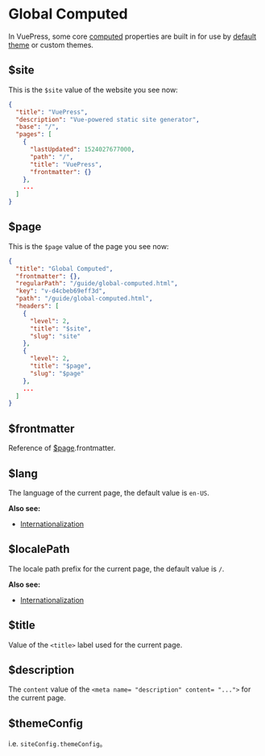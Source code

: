 # Global Computed

In VuePress, some core [computed](https://vuejs.org/v2/guide/computed.html#Computed-Properties) properties are built in for use by [default theme](../theme/default-theme-config.md) or custom themes.

## $site

This is the `$site` value of the website you see now:

``` json
{
  "title": "VuePress",
  "description": "Vue-powered static site generator",
  "base": "/",
  "pages": [
    {
      "lastUpdated": 1524027677000,
      "path": "/",
      "title": "VuePress",
      "frontmatter": {}
    },
    ...
  ]
}
```

## $page

This is the `$page` value of the page you see now:

``` json
{
  "title": "Global Computed",
  "frontmatter": {},
  "regularPath": "/guide/global-computed.html",
  "key": "v-d4cbeb69eff3d",
  "path": "/guide/global-computed.html",
  "headers": [
    {
      "level": 2,
      "title": "$site",
      "slug": "site"
    },
    {
      "level": 2,
      "title": "$page",
      "slug": "$page"
    },
    ...
  ]
}
```

## $frontmatter

Reference of [$page](#page).frontmatter.

## $lang

The language of the current page, the default value is `en-US`.

**Also see:**

- [Internationalization](../guide/i18n.md)

## $localePath

The locale path prefix for the current page, the default value is `/`.

**Also see:**

- [Internationalization](../guide/i18n.md)

## $title

Value of the `<title>` label used for the current page.

## $description

The `content` value of the `<meta name= "description" content= "...">` for the current page.

## $themeConfig

i.e. `siteConfig.themeConfig`。
